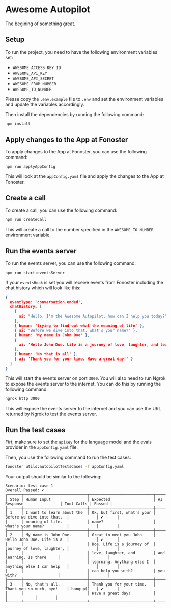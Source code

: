 # Awesome Autopilot

The begining of something great.

## Setup

To run the project, you need to have the following environment variables set:

- `AWESOME_ACCESS_KEY_ID`
- `AWESOME_API_KEY`
- `AWESOME_API_SECRET`
- `AWESOME_FROM_NUMBER`
- `AWESOME_TO_NUMBER`

Please copy the `.env.example` file to `.env` and set the environment variables and update the variables accordingly.

Then install the dependencies by running the following command:

```bash
npm install
```

## Apply changes to the App at Fonoster

To apply changes to the App at Fonoster, you can use the following command:

```bash
npm run applyAppConfig
```

This will look at the `appConfig.yaml` file and apply the changes to the App at Fonoster.

## Create a call

To create a call, you can use the following command:

```bash
npm run createCall
```

This will create a call to the number specified in the `AWESOME_TO_NUMBER` environment variable.

## Run the events server

To run the events server, you can use the following command:

```bash
npm run start:eventsServer
```

If your `eventsHook` is set you will receive events from Fonoster including the chat history which will look like this:

```json
{
  eventType: 'conversation.ended',
  chatHistory: [
    {
      ai: "Hello, I'm the Awesome Autopilot, how can I help you today?"
    },
    { human: 'trying to find out what the meaning of life' },
    { ai: "Before we dive into that, what's your name?" },
    { human: 'My name is John Doe' },
    {
      ai: 'Hello John Doe. Life is a journey of love, laughter, and learning. Anything else I can help you with?'
    },
    { human: 'No that is all' },
    { ai: 'Thank you for your time. Have a great day!' }
  ]
}
```

This will start the events server on port `3000`. You will also need to run Ngrok to expose the events server to the internet. You can do this by running the following command:

```bash
ngrok http 3000
```

This will expose the events server to the internet and you can use the URL returned by Ngrok to test the events server.



## Run the test cases

Firt, make sure to set the `apiKey` for the language model and the evals provider in the `appConfig.yaml` file.

Then, you use the following command to run the test cases:

```bash
fonoster utils:autopilotTestsCases -f appConfig.yaml
```

Your output should be similar to the following:

```
Scenario: test-case-1
Overall Passed: ✔
┌──────┬────────────────────────────┬────────────────────────────┬────────────────────────────┬────────────┬────────┐
│ Step │ Human Input                │ Expected                   │ AI Response                │ Tool Calls │ Passed │
├──────┼────────────────────────────┼────────────────────────────┼────────────────────────────┼────────────┼────────┤
│ 1    │ I want to learn about the  │ Ok, but first, what's your │ Before we dive into that,  │            │ ✔      │
│      │ meaning of life.           │ name?                      │ what's your name?          │            │        │
├──────┼────────────────────────────┼────────────────────────────┼────────────────────────────┼────────────┼────────┤
│ 2    │ My name is John Doe.       │ Great to meet you John     │ Hello John Doe. Life is a  │            │ ✔      │
│      │                            │ Doe. Life is a journey of  │ journey of love, laughter, │            │        │
│      │                            │ love, laughter, and        │ and learning. Is there     │            │        │
│      │                            │ learning. Anything else I  │ anything else I can help   │            │        │
│      │                            │ can help you with?         │ you with?                  │            │        │
├──────┼────────────────────────────┼────────────────────────────┼────────────────────────────┼────────────┼────────┤
│ 3    │ No, that's all.            │ Thank you for your time.   │ Thank you so much, bye!    │ hangup()   │ ✔      │
│      │                            │ Have a great day!          │                            │            │        │
└──────┴────────────────────────────┴────────────────────────────┴────────────────────────────┴────────────┴────────┘
```